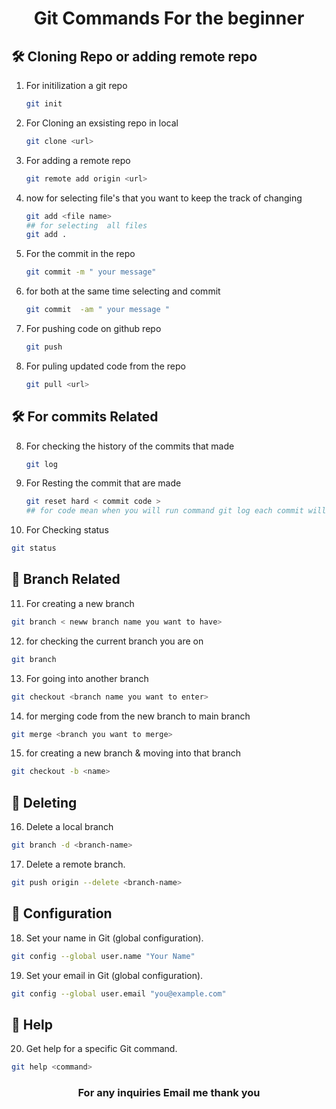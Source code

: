 <h1 align = "center" ; color = "blue" >Git Commands For the beginner</h1>

## 🛠 Cloning Repo or adding remote repo 

1. For initilization a git repo

   ```sh
   git init
   ```
1. For Cloning an exsisting repo in local

   ```sh
   git clone <url>
   ```

2. For adding a remote repo 

   ```sh
   git remote add origin <url>
   ```

3. now for selecting file's that you want to keep the track of changing 

   ```sh
   git add <file name>
   ## for selecting  all files
   git add . 
   ```

4. For the commit in the repo 

   ```sh
   git commit -m " your message"
   ```

5. for both at the same time selecting  and commit 

   ```sh
   git commit  -am " your message "
   ```

6. For pushing code on github repo

   ```sh
   git push 
   ```


7. For puling updated code from the repo

   ```sh
   git pull <url>
   ```
## 🛠 For commits Related
8. For checking the history of the commits that made

   ```sh
   git log
   ```

9. For Resting the commit that are made

   ```sh
   git reset hard < commit code >
   ## for code mean when you will run command git log each commit will have a code thats the code you have to insert
   ```

10. For Checking status 

   ```sh
   git status
   ```

## 🚀 Branch Related

11. For creating a new branch

   ```sh
   git branch < neww branch name you want to have>
   ```

12. for checking the current branch you are on

   ```sh
   git branch
   ```

13. For going into another branch

   ```sh
   git checkout <branch name you want to enter>
   ```

14. for merging code from the new branch to main branch 

   ```sh
   git merge <branch you want to merge>
   ```
15. for creating a new branch & moving into that branch 

   ```sh
   git checkout -b <name>
   ```
## 🚀 Deleting 
16. Delete a local branch

   ```sh
   git branch -d <branch-name>
   ```
17. Delete a remote branch.

   ```sh
   git push origin --delete <branch-name>
   ```
## 🚀  Configuration
18. Set your name in Git (global configuration).

   ```sh
   git config --global user.name "Your Name"
   ```
19. Set your email in Git (global configuration).

   ```sh
   git config --global user.email "you@example.com"
   ```
## 🚀  Help
20.  Get help for a specific Git command.

   ```sh
   git help <command>
   ```
 <h3 align ="center" >For any inquiries Email me thank you </h3>

